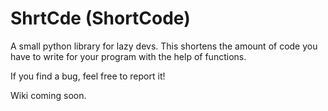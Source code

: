 # ShrtCde (ShortCode)
A small python library for lazy devs. This shortens the amount of code you have to write for your program with the help of functions.

If you find a bug, feel free to report it!

Wiki coming soon.
